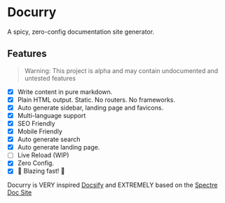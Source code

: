 # Docurry

A spicy, zero-config documentation site generator.

## Features

> Warning: This project is alpha and may contain undocumented and untested features

- [x] Write content in pure markdown.
- [x] Plain HTML output. Static. No routers. No frameworks.
- [x] Auto generate sidebar, landing page and favicons.
- [x] Multi-language support
- [x] SEO Friendly
- [x] Mobile Friendly
- [x] Auto generate search
- [x] Auto generate landing page.
- [ ] Live Reload (WIP)
- [x] Zero Config.
- [x] 🚀 Blazing fast! 🚀

Docurry is VERY inspired [Docsify](https://github.com/docsifyjs/) and EXTREMELY based on the [Spectre Doc Site](https://picturepan2.github.io/spectre/getting-started.html)
